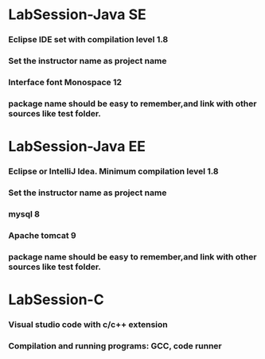 # LabSession-Java SE 
### Eclipse IDE set with compilation level 1.8 
### Set the instructor name as project name 
### Interface font Monospace 12  
### package name should be easy to remember,and link with other sources like test folder.  

# LabSession-Java EE 
### Eclipse or IntelliJ Idea. Minimum compilation level 1.8
### Set the instructor name as project name
### mysql 8
### Apache tomcat 9
### package name should be easy to remember,and link with other sources like test folder. 

# LabSession-C 
### Visual studio code with c/c++ extension 
### Compilation and running programs: GCC, code runner  

